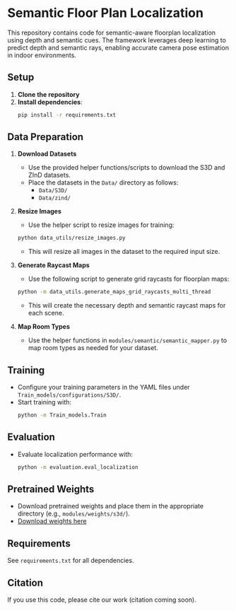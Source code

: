# Semantic Floor Plan Localization

This repository contains code for semantic-aware floorplan localization using depth and semantic cues. The framework leverages deep learning to predict depth and semantic rays, enabling accurate camera pose estimation in indoor environments.

## Setup

1. **Clone the repository**
2. **Install dependencies**:
   ```bash
   pip install -r requirements.txt
   ```

## Data Preparation

1. **Download Datasets**
   - Use the provided helper functions/scripts to download the S3D and ZInD datasets.
   - Place the datasets in the `Data/` directory as follows:
     - `Data/S3D/`
     - `Data/zind/`

2. **Resize Images**
   - Use the helper script to resize images for training:
   ```bash
   python data_utils/resize_images.py
   ```
   - This will resize all images in the dataset to the required input size.

3. **Generate Raycast Maps**
   - Use the following script to generate grid raycasts for floorplan maps:
   ```bash
   python -m data_utils.generate_maps_grid_raycasts_multi_thread
   ```
   - This will create the necessary depth and semantic raycast maps for each scene.

4. **Map Room Types**
   - Use the helper functions in `modules/semantic/semantic_mapper.py` to map room types as needed for your dataset.

## Training

- Configure your training parameters in the YAML files under `Train_models/configurations/S3D/`.
- Start training with:
  ```bash
  python -m Train_models.Train
  ```

## Evaluation

- Evaluate localization performance with:
  ```bash
  python -m evaluation.eval_localization
  ```

## Pretrained Weights

- Download pretrained weights and place them in the appropriate directory (e.g., `modules/weights/s3d/`).
- [Download weights here](<https://drive.google.com/drive/folders/1BkQiuEPQ4GQyKyy8vfPAu5-WnJWesQUN?usp=sharing>)

## Requirements

See `requirements.txt` for all dependencies.

## Citation

If you use this code, please cite our work (citation coming soon). 
